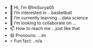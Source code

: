 - 👋 Hi, I’m @ImSurya05
- 👀 I’m interested in ...basketball
- 🌱 I’m currently learning ...data science
- 💞️ I’m looking to collaborate on ...
- 📫 How to reach me ...just like that
- 😄 Pronouns: ...im
- ⚡ Fun fact: ..n/a.

<!---
ImSurya05/ImSurya05 is a ✨ special ✨ repository because its `README.md` (this file) appears on your GitHub profile.
You can click the Preview link to take a look at your changes.
--->
